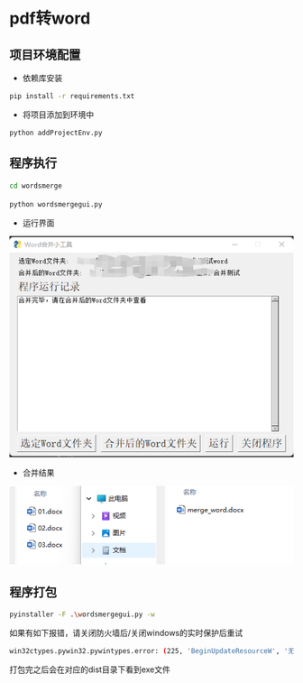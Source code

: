 # pdf转word

## 项目环境配置

- 依赖库安装

```bash
pip install -r requirements.txt
```

- 将项目添加到环境中

```bash
python addProjectEnv.py
```

## 程序执行

```bash
cd wordsmerge

python wordsmergegui.py
```

- 运行界面

![运行界面](imgs/运行界面.png)

- 合并结果

![合并结果](imgs/合并结果.png)

## 程序打包

```bash
pyinstaller -F .\wordsmergegui.py -w
```

如果有如下报错，请关闭防火墙后/关闭windows的实时保护后重试

```bash
win32ctypes.pywin32.pywintypes.error: (225, 'BeginUpdateResourceW', '无法成功完成操作，因为文件包含病毒或潜在的垃圾软件。')
```

打包完之后会在对应的dist目录下看到exe文件
